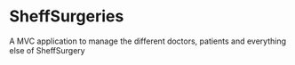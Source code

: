 # SheffSurgeries
A MVC application to manage the different doctors, patients and everything else of SheffSurgery
